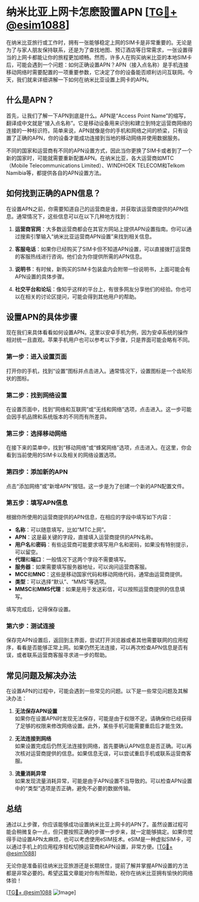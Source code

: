 # 纳米比亚上网卡怎麽設置APN [[TG💪+ @esim1088](https://t.me/s/esim1088)]

在纳米比亚旅行或工作时，拥有一张能够稳定上网的SIM卡是非常重要的。无论是为了与家人朋友保持联系，还是为了查找地图、预订酒店等日常需求，一张设置得当的上网卡都能让你的旅程更加顺畅。然而，许多人在购买纳米比亚的本地SIM卡后，可能会遇到一个问题：如何正确设置APN？APN（接入点名称）是手机连接移动网络时需要配置的一项重要参数，它决定了你的设备能否顺利访问互联网。今天，我们就来详细讲解一下如何在纳米比亚设置上网卡的APN。

## 什么是APN？

首先，让我们了解一下APN到底是什么。APN是“Access Point Name”的缩写，翻译成中文就是“接入点名称”。它是移动设备用来识别和建立到特定运营商网络的连接的一种标识符。简单来说，APN就像是你的手机和网络之间的桥梁，只有设置了正确的APN，你的设备才能成功连接到当地的移动网络并使用数据服务。

不同的国家和运营商有不同的APN设置方式，因此当你更换了SIM卡或者到了一个新的国家时，可能就需要重新配置APN。在纳米比亚，各大运营商如MTC（Mobile Telecommunications Limited）、WINDHOEK TELECOM和Telkom Namibia等，都提供各自的APN设置方法。

## 如何找到正确的APN信息？

在设置APN之前，你需要知道自己的运营商是谁，并获取该运营商提供的APN信息。通常情况下，这些信息可以在以下几种地方找到：

1. **运营商官网**：大多数运营商都会在其官方网站上提供APN设置指南。你可以通过搜索引擎输入“纳米比亚运营商APN设置”来找到相关信息。
   
2. **客服电话**：如果你已经购买了SIM卡但不知道APN设置，可以直接拨打运营商的客服热线进行咨询。他们会为你提供所需的APN信息。

3. **说明书**：有时候，新购买的SIM卡包装盒内会附带一份说明书，上面可能会有APN设置的具体步骤。

4. **社交平台和论坛**：像知乎这样的平台上，有很多网友分享他们的经验。你也可以在相关的讨论区提问，可能会得到其他用户的帮助。

## 设置APN的具体步骤

现在我们来具体看看如何设置APN。这里以安卓手机为例，因为安卓系统的操作相对统一且直观。苹果手机用户也可以参考以下步骤，只是界面可能会略有不同。

### 第一步：进入设置页面

打开你的手机，找到“设置”图标并点击进入。通常情况下，设置图标是一个齿轮形状的图标。

### 第二步：找到网络设置

在设置页面中，找到“网络和互联网”或“无线和网络”选项，点击进入。这一步可能会因手机品牌和系统版本的不同而有所差异。

### 第三步：选择移动网络

在接下来的菜单中，找到“移动网络”或“蜂窝网络”选项，点击进入。在这里，你会看到当前使用的SIM卡以及相关的网络设置选项。

### 第四步：添加新的APN

点击“添加网络”或“新增APN”按钮。这一步是为了创建一个新的APN配置文件。

### 第五步：填写APN信息

根据你所使用的运营商提供的APN信息，在相应的字段中填写如下内容：

- **名称**：可以随意填写，比如“MTC上网”。
- **APN**：这是最关键的字段，直接填入运营商提供的APN名称。
- **用户名**和**密码**：有些运营商可能要求填写用户名和密码，如果没有特别提示，可以留空。
- **代理**和**端口**：一般情况下这两个字段不需要填写。
- **服务器**：如果需要填写服务器地址，可以询问运营商客服。
- **MCC**和**MNC**：这些是移动国家代码和移动网络代码，通常由运营商提供。
- **类型**：可以选择“默认”、“MMS”等选项。
- **MMSC**和**MMS代理**：如果是用于发送彩信，可以按照运营商提供的信息填写。

填写完成后，记得保存设置。

### 第六步：测试连接

保存完APN设置后，返回到主界面，尝试打开浏览器或者其他需要联网的应用程序，看看是否能够正常上网。如果仍然无法连接，可以再次检查APN信息是否有误，或者联系运营商客服寻求进一步的帮助。

## 常见问题及解决办法

在设置APN的过程中，可能会遇到一些常见的问题。以下是一些常见问题及其解决办法：

1. **无法保存APN设置**  
   如果你在设置APN时发现无法保存，可能是由于权限不足。请确保你已经获得了足够的权限来修改网络设置。此外，某些手机可能需要重启后才能生效。

2. **无法连接到网络**  
   如果设置完成后仍然无法连接到网络，首先要确认APN信息是否正确。可以再次核对运营商提供的信息。如果信息无误，可以尝试重启手机或联系运营商客服。

3. **流量消耗异常**  
   如果发现流量消耗异常，可能是由于APN设置不当导致的。可以检查APN设置中的“类型”选项是否正确，避免不必要的数据传输。

## 总结

通过以上步骤，你应该能够成功设置纳米比亚上网卡的APN了。虽然设置过程可能会稍微复杂一点，但只要按照正确的步骤一步步来，就一定能够搞定。如果你觉得手动设置APN太麻烦，也可以考虑使用eSIM技术。eSIM是一种虚拟SIM卡，可以通过手机上的应用程序轻松切换运营商和APN设置，非常方便。[[TG💪+ @esim1088](https://t.me/s/esim1088)]

无论你是准备前往纳米比亚旅游还是长期居住，提前了解并掌握APN设置的方法都是非常必要的。希望这篇文章能对你有所帮助，祝你在纳米比亚拥有愉快的网络体验！ 

[[TG💪+ @esim1088](https://t.me/s/esim1088) ![Image](https://i.postimg.cc/4NQfJmqS/Snipaste-2025-05-13-00-14-12.png)]